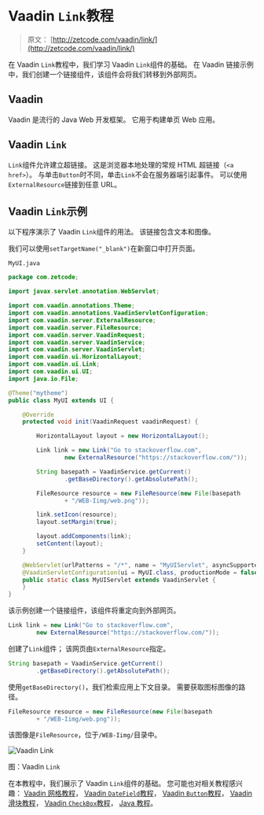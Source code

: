 # Vaadin `Link`教程

> 原文： [http://zetcode.com/vaadin/link/](http://zetcode.com/vaadin/link/)

在 Vaadin `Link`教程中，我们学习 Vaadin `Link`组件的基础。 在 Vaadin 链接示例中，我们创建一个链接组件，该组件会将我们转移到外部网页。

## Vaadin

Vaadin 是流行的 Java Web 开发框架。 它用于构建单页 Web 应用。

## Vaadin `Link`

`Link`组件允许建立超链接。 这是浏览器本地处理的常规 HTML 超链接（`<a href>`）。 与单击`Button`时不同，单击`Link`不会在服务器端引起事件。 可以使用`ExternalResource`链接到任意 URL。

## Vaadin `Link`示例

以下程序演示了 Vaadin `Link`组件的用法。 该链接包含文本和图像。

我们可以使用`setTargetName("_blank")`在新窗口中打开页面。

`MyUI.java`

```java
package com.zetcode;

import javax.servlet.annotation.WebServlet;

import com.vaadin.annotations.Theme;
import com.vaadin.annotations.VaadinServletConfiguration;
import com.vaadin.server.ExternalResource;
import com.vaadin.server.FileResource;
import com.vaadin.server.VaadinRequest;
import com.vaadin.server.VaadinService;
import com.vaadin.server.VaadinServlet;
import com.vaadin.ui.HorizontalLayout;
import com.vaadin.ui.Link;
import com.vaadin.ui.UI;
import java.io.File;

@Theme("mytheme")
public class MyUI extends UI {

    @Override
    protected void init(VaadinRequest vaadinRequest) {

        HorizontalLayout layout = new HorizontalLayout();

        Link link = new Link("Go to stackoverflow.com",
                new ExternalResource("https://stackoverflow.com/"));

        String basepath = VaadinService.getCurrent()
                .getBaseDirectory().getAbsolutePath();

        FileResource resource = new FileResource(new File(basepath
                + "/WEB-Iimg/web.png"));

        link.setIcon(resource);
        layout.setMargin(true);

        layout.addComponents(link);
        setContent(layout);
    }

    @WebServlet(urlPatterns = "/*", name = "MyUIServlet", asyncSupported = true)
    @VaadinServletConfiguration(ui = MyUI.class, productionMode = false)
    public static class MyUIServlet extends VaadinServlet {
    }
}

```

该示例创建一个链接组件，该组件将重定向到外部网页。

```java
Link link = new Link("Go to stackoverflow.com",
        new ExternalResource("https://stackoverflow.com/"));

```

创建了`Link`组件； 该网页由`ExternalResource`指定。

```java
String basepath = VaadinService.getCurrent()
        .getBaseDirectory().getAbsolutePath();

```

使用`getBaseDirectory()`，我们检索应用上下文目录。 需要获取图标图像的路径。

```java
FileResource resource = new FileResource(new File(basepath
        + "/WEB-Iimg/web.png"));

```

该图像是`FileResource`，位于`/WEB-Iimg/`目录中。

![Vaadin Link](img/db77ac9a0b9e21efb1f3047f360489d1.jpg)

图：Vaadin `Link`

在本教程中，我们展示了 Vaadin `Link`组件的基础。 您可能也对相关教程感兴趣： [Vaadin 网格教程](/vaadin/grid/)， [Vaadin `DateField`教程](/vaadin/datefield/)， [Vaadin `Button`教程](/vaadin/button/)， [Vaadin 滑块教程](/vaadin/slider/)， [Vaadin `CheckBox`教程](/vaadin/checkbox/)， [Java 教程](/lang/java/)。